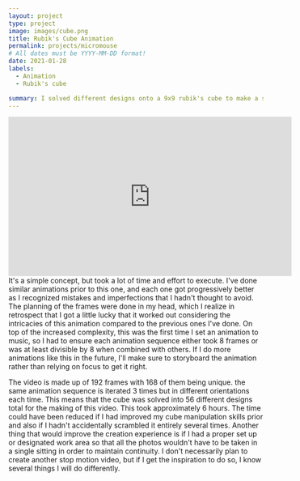 ```yaml
---
layout: project
type: project
image: images/cube.png
title: Rubik's Cube Animation
permalink: projects/micromouse
# All dates must be YYYY-MM-DD format!
date: 2021-01-28
labels:
  - Animation
  - Rubik's cube

summary: I solved different designs onto a 9x9 rubik's cube to make a short animation.
---
```



<iframe width="560" height="315" src="https://www.youtube.com/embed/OpPTaePXoJE" title="YouTube video player" frameborder="0" allow="accelerometer; autoplay; clipboard-write; encrypted-media; gyroscope; picture-in-picture" allowfullscreen></iframe>
It's a simple concept, but took a lot of time and effort to execute. I've done similar animations prior to this one, and each one got progressively better as I recognized mistakes and imperfections that I hadn't thought to avoid. The planning of the frames were done in my head, which I realize in retrospect that I got a little lucky that it worked out considering the intricacies of this animation compared to the previous ones I've done. On top of the increased complexity, this was the first time I set an animation to music, so I had to ensure each animation sequence either took 8 frames or was at least divisible by 8 when combined with others. If I do more animations like this in the future, I'll make sure to storyboard the animation rather than relying on focus to get it right.

The video is made up of 192 frames with 168 of them being unique. the same animation sequence is iterated 3 times but in different orientations each time. This means that the cube was solved into 56 different designs total for the making of this video. This took approximately 6 hours. The time could have been reduced if I had improved my cube manipulation skills prior and also if I hadn't accidentally scrambled it entirely several times. Another thing that would improve the creation experience is if I had a proper set up or designated work area so that all the photos wouldn't have to be taken in a single sitting in order to maintain continuity. I don't necessarily plan to create another stop motion video, but if I get the inspiration to do so, I know several things I will do differently.


